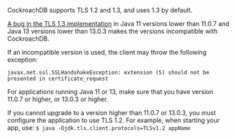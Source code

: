 CockroachDB supports TLS 1.2 and 1.3, and uses 1.3 by default.

[A bug in the TLS 1.3 implementation](https://bugs.openjdk.java.net/browse/JDK-8236039) in Java 11 versions lower than 11.0.7 and Java 13 versions lower than 13.0.3 makes the versions incompatible with CockroachDB.

If an incompatible version is used, the client may throw the following exception:

`javax.net.ssl.SSLHandshakeException: extension (5) should not be presented in certificate_request`

For applications running Java 11 or 13, make sure that you have version 11.0.7 or higher, or 13.0.3 or higher.

If you cannot upgrade to a version higher than 11.0.7 or 13.0.3, you must configure the application to use TLS 1.2. For example, when starting your app, use: `$ java -Djdk.tls.client.protocols=TLSv1.2 appName`
